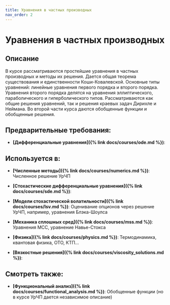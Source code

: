 ```yaml
---
title: Уравнения в частных производных
nav_order: 2
---
```


# Уравнения в частных производных


## Описание 
В курсе рассматриваются простейшие уравнения в частных производных и методы их решения.
Дается общая теорема существования и единственности Коши-Ковалевской. Основные типы уравнений:
линейные уравнения первого порядка и второго порядка. Уравнения второго порядка делятся на уравнения эллиптического, параболического и гиперболического типов.
Рассматриваются как общие решения уравнений, так и решения краевых задач Дирихле и Неймана.
Во второй части курса даются обобщенные функции и обобщенные решения.


## Предварительные требования:

- **[Дифференциальные уравнения]({% link docs/courses/ode.md %})**: 


## Используется в:

- **[Численные методы]({% link docs/courses/numerics.md %})**: Численное решение УрЧП      


- **[Стохастические дифференциальные уравнения]({% link docs/courses/sde.md %})**: 

- **[Модели стохастической волатильности]({% link docs/courses/lsv.md %})**: Оценивание опционов через решение УрЧП, например, уравнения Блэка-Шоулса


- **[Механика сплошных сред]({% link docs/courses/mss.md %})**: Уравнения МСС, уравнение Навье-Стокса


- **[Физика]({% link docs/courses/physics.md %})**: Термодинамика, квантовая физика, ОТО, КТП...


- **[Вязкостные решения]({% link docs/courses/viscosity_solutions.md %})**: 


## Смотреть также:

- **[Функциональный анализ]({% link docs/courses/functional_analysis.md %})**: Обобщенные функции (но в курсе УрЧП дается независимое описание)

